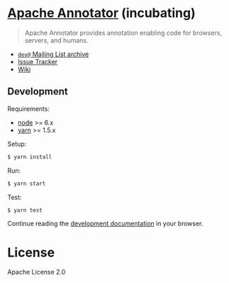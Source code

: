 # [Apache Annotator](http://annotator.apache.org/) (incubating)

> Apache Annotator provides annotation enabling code for browsers, servers,
> and humans.

* [`dev@` Mailing List archive](http://mail-archives.apache.org/mod_mbox/incubator-annotator-dev/)
* [Issue Tracker](https://issues.apache.org/jira/browse/ANNO)
* [Wiki](https://cwiki.apache.org/confluence/display/ANNO)

## Development

Requirements:

- [node](https://nodejs.org) >= 6.x
- [yarn](https://www.yarnpkg.com/) >= 1.5.x

Setup:

```sh
$ yarn install
```

Run:

```sh
$ yarn start
```

Test:

```sh
$ yarn test
```

Continue reading the [development documentation](http://localhost:8080) in your
browser.

# License

Apache License 2.0
